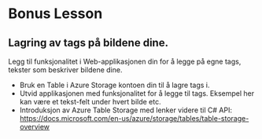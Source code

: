 # Bonus Lesson

## Lagring av tags på bildene dine.

Legg til funksjonalitet i Web-applikasjonen din for å legge på egne tags, tekster som beskriver bildene dine.

* Bruk en Table i Azure Storage kontoen din til å lagre tags i.
* Utvid applikasjonen med funksjonalitet for å legge til tags. Eksempel her kan være et tekst-felt under hvert bilde etc.
* Introduksjon av Azure Table Storage med lenker videre til C# API: https://docs.microsoft.com/en-us/azure/storage/tables/table-storage-overview
